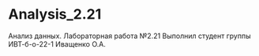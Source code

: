 # Analysis_2.21
Анализ данных. Лабораторная работа №2.21
Выполнил студент группы ИВТ-б-о-22-1 Иващенко О.А.